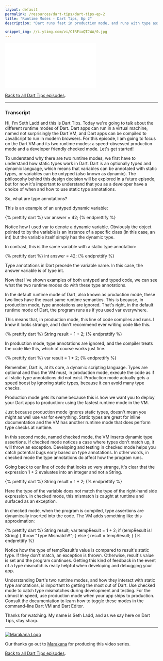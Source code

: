 ```yaml
---
layout: default
permalink: /resources/dart-tips/dart-tips-ep-2
title: "Runtime Modes - Dart Tips, Ep 2"
description: "Dart runs fast in production mode, and runs with type assertions in checked mode. Learn about Dart's two runtime modes and when to use each of them for maximum developer feedback and speed."

snippet_img: //i.ytimg.com/vi/CfRFixQTJWA/0.jpg
---
```


<iframe class="dart-tips-video" src="//www.youtube.com/embed/CfRFixQTJWA"
frameborder="0" allowfullscreen></iframe>

[Back to all Dart Tips episodes](/resources/dart-tips/).

<hr>

### Transcript

Hi, I'm Seth Ladd and this is Dart Tips. Today we're going to talk about the different runtime modes of Dart. Dart apps can run in a virtual machine, named not surprisingly the Dart VM, and Dart apps can be compiled to JavaScript to run in modern browsers. For this episode, I am going to focus on the Dart VM and its two runtime modes: a speed-obsessed production mode and a developer friendly checked mode. Let's get started!

To understand why there are two runtime modes, we first have to understand how static types work in Dart. Dart is an optionally typed and dynamic language, which means that variables can be annotated with static types, or variables can be untyped (also known as dynamic). The philosophy behind this design decision will be explored in a future episode, but for now it's important to understand that you as a developer have a choice of when and how to use static type annotations.

So, what are type annotations?

This is an example of an untyped dynamic variable:

{% prettify dart %}
var answer = 42;
{% endprettify %}

Notice how I used var to denote a dynamic variable. Obviously the object pointed to by the variable is an instance of a specific class (in this case, an int) but the variable itself simply has the dynamic type.

In contrast, this is the same variable with a static type annotation:

{% prettify dart %}
int answer = 42;
{% endprettify %}

Type annotations in Dart precede the variable name. In this case, the answer variable is of type int.

Now that I've shown examples of both untyped and typed code, we can see what the two runtime modes do with these type annotations.

In the default runtime mode of Dart, also known as production mode, these two lines have the exact same runtime semantics. This is because, in production mode, type annotations are ignored. That's right, in the default runtime mode of Dart, the program runs as if you used var everywhere.

This means that, in production mode, this line of code compiles and runs. I know it looks strange, and I don't recommend ever writing code like this.

{% prettify dart %}
String result = 1 + 2;
{% endprettify %}

In production mode, type annotations are ignored, and the compiler treats the code like this, which of course works just fine.

{% prettify dart %}
var result = 1 + 2;
{% endprettify %}

Remember, Dart is, at its core, a dynamic scripting language. Types are optional and thus the VM must, in production mode, execute the code as if all static type annotations did not exist. Production mode actually gets a speed boost by ignoring static types, because it can avoid many type checks.

Production mode gets its name because this is how we want you to deploy your Dart apps to production: using the fastest runtime mode in the VM.

Just because production mode ignores static types, doesn't mean you might as well use var for everything. Static types are great for inline documentation and the VM has another runtime mode that does perform type checks at runtime.

In this second mode, named checked mode, the VM inserts dynamic type assertions. If checked mode notices a case where types don't match up, it will throw an exception. Developing and testing in checked mode helps you catch potential bugs early based on type annotations. In other words, in checked mode the type annotations do affect how the program runs.

Going back to our line of code that looks so very strange, it's clear that the expression 1 + 2 evaluates into an integer and not a String.

{% prettify dart %}
String result = 1 + 2;
{% endprettify %}

Here the type of the variable does not match the type of the right-hand side expression. In checked mode, this mismatch is caught at runtime and surfaced as an exception.

In checked mode, when the program is compiled, type assertions are dynamically inserted into the code. The VM adds something like this approximation:

{% prettify dart %}
String result;
var tempResult = 1 + 2;
if (tempResult is! String) {
  throw "Type Mismatch!!";
} else {
  result = tempResult;
}
{% endprettify %}

Notice how the type of tempResult's value is compared to result's static type. If they don't match, an exception is thrown. Otherwise, result's value is set and the program continues. Getting this kind of feedback in the event of a type mismatch is really helpful when developing and debugging your app.

Understanding Dart's two runtime modes, and how they interact with static type annotations, is important to getting the most out of Dart. Use checked mode to catch type mismatches during development and testing. For the utmost in speed, use production mode when your app ships to production. Consult the documentation to learn how to toggle these modes in the command-line Dart VM and Dart Editor.

Thanks for watching. My name is Seth Ladd, and as we say here on Dart Tips, stay sharp.

<hr>

<a href="http://marakana.com"><img src="{% asset_path 'dart-tips/marakana-logo.png' %}" alt="Marakana Logo"></a>

Our thanks go out to [Marakana](http://www.marakana.com) for producing this
video series.

[Back to all Dart Tips episodes](/resources/dart-tips/).
